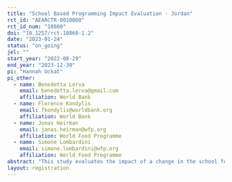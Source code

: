 ```yaml
---
title: "School Based Programming Impact Evaluation - Jordan"
rct_id: "AEARCTR-0010860"
rct_id_num: "10860"
doi: "10.1257/rct.10860-1.2"
date: "2023-01-24"
status: "on_going"
jel: ""
start_year: "2022-08-29"
end_year: "2023-12-30"
pi: "Hannah Uckat"
pi_other:
  - name: Benedetta Lerva
    email: benedetta.lerva@gmail.com
    affiliation: World Bank
  - name: Florence Kondylis
    email: fkondylis@worldbank.org
    affiliation: World Bank
  - name: Jonas Heirman
    email: jonas.heirman@wfp.org
    affiliation: World Food Programme
  - name: Simone Lombardini
    email: simone.lombardini@wfp.org
    affiliation: World Food Programme
abstract: "This study evaluates the impact of a change in the school feeding model from centrally procured date bars to a community-based kitchen healthy meal model in Jordan. This impact evaluation (IE) uses a randomized controlled trial (RCT) design to investigate the impacts of the change in meal composition on children's nutrition and learning outcomes. It also investigates the impacts of the change in the procurement model on service delivery and kitchen workers’ employment opportunities and income. To shed light on the mechanisms through which realised impacts occur, the study will analyze the heterogeneity of impacts based on gender and other socioeconomic characteristics using administrative data, in-person worker and worker household surveys, and student surveys and tests.  "
layout: registration
---
```


